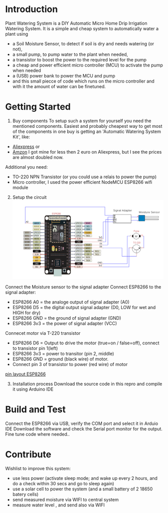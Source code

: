 # Introduction 
Plant Watering System is a DIY Automatic Micro Home Drip Irrigation Watering System.
It is a simple and cheap system to automatically water a plant using 
- a Soil Moisture Sensor, to detect if soil is dry and needs watering (or not),
- a small pump, to pump water to the plant when needed,
- a transistor to boost the power to the required level for the pump
- a cheap and power efficient micro controller (MCU) to activate the pump when needed
- a (USB) power bank to power the MCU and pump
- and this small piecce of code which runs on the micro controller and with it the amount of water can be finetuned.


# Getting Started
1. Buy components
To setup such a system for yourself you need the mentioned components. 
Easiest and probably cheapest way to get most of the components in one buy is getting an 'Automatic Watering System Kit', like:
- [Aliexpress](https://www.aliexpress.com/item/1005003092397460.html?spm=a2g0o.productlist.0.0.76a2273eWvJQFe&algo_pvid=e7e86a76-c40e-402d-901a-dcb389c79a8f&algo_exp_id=e7e86a76-c40e-402d-901a-dcb389c79a8f-6&pdp_ext_f=%7B%22sku_id%22%3A%2212000024031784013%22%7D&pdp_pi=-1%3B3.44%3B-1%3B-1%40salePrice%3BEUR%3Bsearch-mainSearch) or
- [Amzon](https://www.amazon.com/WayinTop-Automatic-Irrigation-Watering-Capacitive/dp/B07TLRYGT1/ref=sr_1_24?crid=3L9IK859UHVNY&keywords=Automatic+Watering+System+Kit&qid=1645360150&sprefix=automatic+watering+system+kit%2Caps%2C131&sr=8-24)
I got mine for less then 2 euro on Aliexpress, but I see the prices are almost doubled now.

Additional you need:
- TO-220 NPN Transistor (or you could use a relais to power the pump)
- Micro controller, I used the power efficient NodeMCU ESP8266 wifi module

2. Setup the circuit
![Schema](/Images/Schema.png)

Connect the Moisture sensor to the signal adapter
Connect ESP8266 to the signal adapter:
- ESP8266 A0  = the analoge output of signal adapter (A0)
- ESP8266 D5  = the digital output signal adapter (D0, LOW for wet and HIGH for dry)
- ESP8266 GND = the ground of signal adapter (GND)
- ESP8266 3v3 = the power of signal adapter (VCC)

Connecet motor via T-220 transistor
- ESP8266 D6  = Output to drive the motor (true=on / false=off), connect to transistor pin 1(left)
- ESP8266 3v3 = power to transitor (pin 2, middle)
- ESP8266 GND = ground (black wire) of motor.
- Connect pin 3 of transistor to power (red wire) of motor

[pin layout ESP8266](https://i2.wp.com/randomnerdtutorials.com/wp-content/uploads/2019/05/ESP8266-NodeMCU-kit-12-E-pinout-gpio-pin.png?resize=817%2C542&quality=100&strip=all&ssl=1)


3.	Installation process
Download the source code in this repro and compile it using Arduino IDE


# Build and Test
Connect the ESP8266 via USB, verify the COM port and select it in Arduio IDE
Download the software and check the Serial port monitor for the output.
Fine tune code where needed.. 

# Contribute
Wishlist to improve this system:
- use less power (activate sleep mode; and wake up every 2 hours, and do a check within 30 secs and go to sleep again)
- use a solar cell to power the system (and a small battery of 2 18650 batery cells)  
- send measured moisture via WIFI to central system
- measure water level , and send also via WIFI
